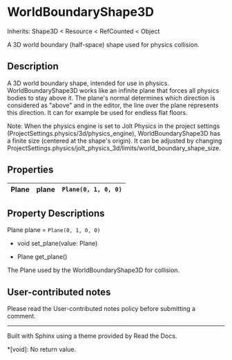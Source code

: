 # WorldBoundaryShape3D

Inherits: Shape3D < Resource < RefCounted < Object

A 3D world boundary (half-space) shape used for physics collision.

## Description

A 3D world boundary shape, intended for use in physics. WorldBoundaryShape3D
works like an infinite plane that forces all physics bodies to stay above it.
The plane's normal determines which direction is considered as "above" and in
the editor, the line over the plane represents this direction. It can for
example be used for endless flat floors.

Note: When the physics engine is set to Jolt Physics in the project settings
(ProjectSettings.physics/3d/physics_engine), WorldBoundaryShape3D has a finite
size (centered at the shape's origin). It can be adjusted by changing
ProjectSettings.physics/jolt_physics_3d/limits/world_boundary_shape_size.

## Properties

Plane | plane | `Plane(0, 1, 0, 0)`  
---|---|---  
  
## Property Descriptions

Plane plane = `Plane(0, 1, 0, 0)`

  * void set_plane(value: Plane)

  * Plane get_plane()

The Plane used by the WorldBoundaryShape3D for collision.

## User-contributed notes

Please read the User-contributed notes policy before submitting a comment.

* * *

Built with Sphinx using a theme provided by Read the Docs.

  *[void]: No return value.

